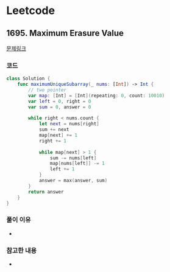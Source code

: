 # Leetcode

## 1695. Maximum Erasure Value


[문제링크](https://leetcode.com/problems/maximum-erasure-value/)


### 코드

```swift
class Solution {
    func maximumUniqueSubarray(_ nums: [Int]) -> Int {
        // two pointer
        var map: [Int] = [Int](repeating: 0, count: 10010)
        var left = 0, right = 0
        var sum = 0, answer = 0
        
        while right < nums.count {
            let next = nums[right]
            sum += next
            map[next] += 1
            right += 1
            
            while map[next] > 1 {
                sum -= nums[left]
                map[nums[left]] -= 1
                left += 1
            }
            answer = max(answer, sum)
        }
        return answer
    }
}
```

### 풀이 이유
-

### 참고한 내용
- 